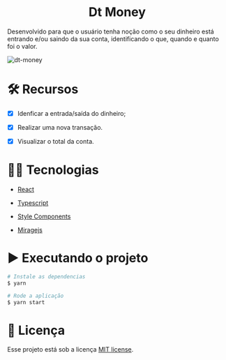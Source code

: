 <h1 align="center">Dt Money</h1>
<p>Desenvolvido para que o usuário tenha noção como o seu dinheiro está entrando e/ou saindo da sua conta, identificando o que, quando e quanto foi o valor.
</p>

![dt-money](https://user-images.githubusercontent.com/29473781/146851508-be1d12ee-2e96-4438-94df-6839b333463f.gif)

# 🛠️ Recursos

- [x] Idenficar a entrada/saída do dinheiro;

- [x] Realizar uma nova transação.
 
 - [x] Visualizar o total da conta.
 
# 👨‍💻 Tecnologias

- [React](https://pt-br.reactjs.org/)
 
- [Typescript](https://www.typescriptlang.org/)

- [Style Components](https://styled-components.com/)

- [Miragejs](https://miragejs.com/)

 
# ▶️ Executando o projeto
```bash
# Instale as dependencias
$ yarn

# Rode a aplicação
$ yarn start
```
 
# 📄 Licença

Esse projeto está sob a licença [MIT license](https://github.com/LeonneBrito/dt.money/blob/main/LICENSE).
